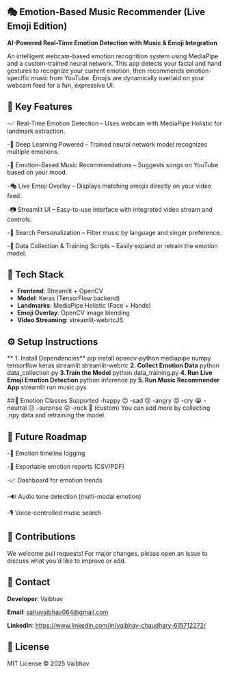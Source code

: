 ## 🎭 Emotion-Based Music Recommender (**Live Emoji Edition**)
**AI-Powered Real-Time Emotion Detection with Music & Emoji Integration**

An intelligent webcam-based emotion recognition system using MediaPipe and a custom-trained neural network. This app detects your facial and hand gestures to recognize your current emotion, then recommends emotion-specific music from YouTube. Emojis are dynamically overlaid on your webcam feed for a fun, expressive UI.

## 🚀 Key Features

-✅ Real-Time Emotion Detection – Uses webcam with MediaPipe Holistic for landmark extraction.

-🧠 Deep Learning Powered – Trained neural network model recognizes multiple emotions.

-🎵 Emotion-Based Music Recommendations – Suggests songs on YouTube based on your mood.

-🎭 Live Emoji Overlay – Displays matching emojis directly on your video feed.

-📷 Streamlit UI – Easy-to-use interface with integrated video stream and controls.

-🔎 Search Personalization – Filter music by language and singer preference.

-🧪 Data Collection & Training Scripts – Easily expand or retrain the emotion model.

## 🧱 Tech Stack
- **Frontend**: Streamlit + OpenCV
- **Model**: Keras (TensorFlow backend)
- **Landmarks**: MediaPipe Holistic (Face + Hands)
- **Emoji Overlay**: OpenCV image blending
- **Video Streaming**: streamlit-webrtcJS

## ⚙️ Setup Instructions
** 1. Install Dependencies**
pip install opencv-python mediapipe numpy tensorflow keras streamlit streamlit-webrtc
**2. Collect Emotion Data**
python data_collection.py
**3.Train the Model**
python data_training.py
**4. Run Live Emoji Emotion Detection**
python inference.py
**5. Run Music Recommender App**
streamlit run music.pys

##🎯 Emotion Classes Supported
-happy 😊
-sad 😢
-angry 😡
-cry 😭
-neutral 😐
-surprise 😲
-rock 🤘 (custom)
 You can add more by collecting .npy data and retraining the model.

## 🧠 Future Roadmap
-📄 Emotion timeline logging

-📁 Exportable emotion reports (CSV/PDF)

-📈 Dashboard for emotion trends

-🔊 Audio tone detection (multi-modal emotion)

-🎙️ Voice-controlled music search



## 🤝 Contributions
We welcome pull requests! For major changes, please open an issue to discuss what you'd like to improve or add.

## 📧 Contact
**Developer**: Vaibhav

**Email**: sahuvaibhav064@gmail.com

**LinkedIn**: https://www.linkedin.com/in/vaibhav-chaudhary-615712272/

## 📜 License
MIT License © 2025 Vaibhav
